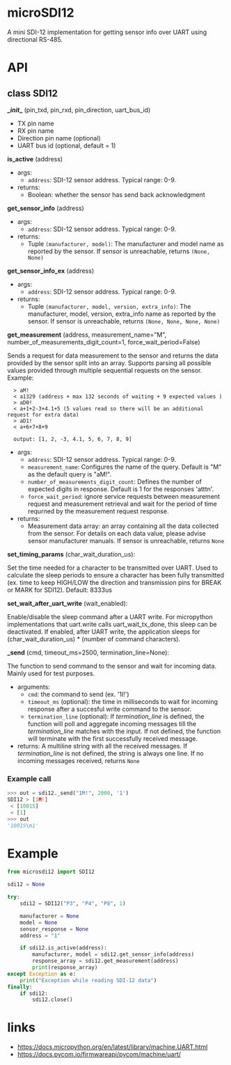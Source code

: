 # microSDI12
A mini SDI-12 implementation for getting sensor info over UART using directional RS-485.

# API

## class SDI12
**\__init__** (pin_txd, pin_rxd, pin_direction, uart_bus_id)
  * TX pin name
  * RX pin name
  * Direction pin name (optional)
  * UART bus id (optional, default = 1)

**is_active** (address)
  * args:
    * `address`: SDI-12 sensor address. Typical range: 0-9.
  * returns:
    * Boolean: whether the sensor has send back acknowledgment

**get_sensor_info** (address)
  * args:
    * `address`: SDI-12 sensor address. Typical range: 0-9.
  * returns:
    * Tuple `(manufacturer, model)`: The manufacturer and model name as reported by the sensor. If sensor is unreachable, returns `(None, None)`

**get_sensor_info_ex** (address)
  * args:
    * `address`: SDI-12 sensor address. Typical range: 0-9.
  * returns:
    * Tuple `(manufacturer, model, version, extra_info)`: The manufacturer, model, version, extra_info name as reported by the sensor. If sensor is unreachable, returns `(None, None, None, None)`

**get_measurement** (address, measurement_name="M", number_of_measurements_digit_count=1, force_wait_period=False)

Sends a request for data measurement to the sensor and returns the data provided by the sensor split into an array. Supports parsing all possible values provided through multiple sequential requests on the sensor. Example:
```
  > aM!
  < a1329 (address + max 132 seconds of waiting + 9 expected values )
  > aD0!
  < a+1+2-3+4.1+5 (5 values read so there will be an additional request for extra data)
  > aD1!
  < a+6+7+8+9

  output: [1, 2, -3, 4.1, 5, 6, 7, 8, 9]
```
  * args:
    * `address`: SDI-12 sensor address. Typical range: 0-9.
    * `measurement_name`: Configures the name of the query. Default is "M" as the default query is "aM!".
    * `number_of_measurements_digit_count`: Defines the number of expected digits in response. Default is 1 for the responses 'atttn'.
    * `force_wait_period`: ignore service requests between measurement request and measurement retrieval and wait for the period of time requrned by the measurement request response.
  * returns:
    * Measurement data array: an array containing all the data collected from the sensor. For details on each data value, please advise sensor manufacturer manuals. If sensor is unreachable, returns `None`

**set_timing_params** (char_wait_duration_us):

Set the time needed for a character to be transmitted over UART. Used to calculate the sleep periods to ensure a character has been fully transmitted (ex. time to keep HIGH/LOW the direction and transmission pins for BREAK or MARK for SDI12). Default: 8333us

**set_wait_after_uart_write** (wait_enabled):

Enable/disable the sleep command after a UART write. For micropython implementations that uart.write calls uart_wait_tx_done, this sleep can be deactivated. If enabled, after UART write, the application sleeps for (char_wait_duration_us) * (number of command characters).

**_send** (cmd, timeout_ms=2500, termination_line=None):

The function to send command to the sensor and wait for incoming data. Mainly used for test purposes.

* arguments:
  - `cmd`: the command to send (ex. '1I!')
  - `timeout_ms` (optional): the time in milliseconds to wait for incoming response after a succesful write command to the sensor.
  - `termination_line` (optional): If _termination_line_ is defined, the function will poll and aggregate incoming messages till the _termination_line_ matches with the input. If not defined, the function will terminate with the first successfully received message.
* returns:
  A multiline string with all the received messages. If _termination_line_ is not defined, the string is always one line. If no incoming messages received, returns `None`

### Example call

```python
>>> out = sdi12._send("1M!", 2000, '1')
SDI12 > [1M!]
 < [10015]
 < [1]
>>> out
'10015\n1'
```

# Example

```python
from microsdi12 import SDI12

sdi12 = None

try:
    sdi12 = SDI12("P3", "P4", "P8", 1)

    manufacturer = None
    model = None
    sensor_response = None
    address = "1"

    if sdi12.is_active(address):
        manufacturer, model = sdi12.get_sensor_info(address)
        response_array = sdi12.get_measurement(address)
        print(response_array)
except Exception as e:
    print("Exception while reading SDI-12 data")
finally:
    if sdi12:
        sdi12.close()
```


# links
 * https://docs.micropython.org/en/latest/library/machine.UART.html
 * https://docs.pycom.io/firmwareapi/pycom/machine/uart/
